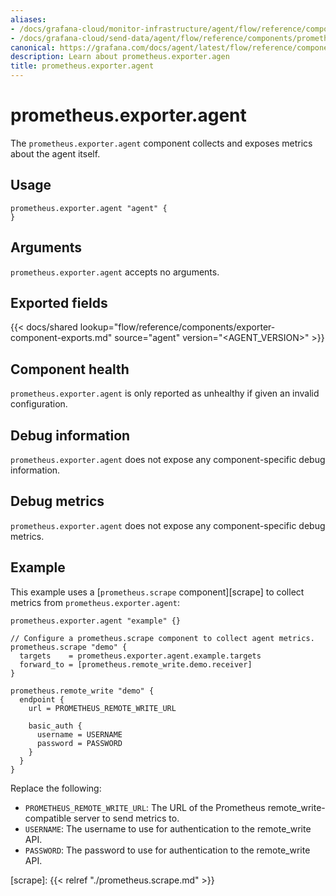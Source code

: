 ```yaml
---
aliases:
- /docs/grafana-cloud/monitor-infrastructure/agent/flow/reference/components/prometheus.exporter.agent/
- /docs/grafana-cloud/send-data/agent/flow/reference/components/prometheus.exporter.agent/
canonical: https://grafana.com/docs/agent/latest/flow/reference/components/prometheus.exporter.agent/
description: Learn about prometheus.exporter.agen
title: prometheus.exporter.agent
---
```


# prometheus.exporter.agent
The `prometheus.exporter.agent` component collects and exposes metrics about the agent itself.

## Usage

```river
prometheus.exporter.agent "agent" {
}
```

## Arguments
`prometheus.exporter.agent` accepts no arguments.

## Exported fields

{{< docs/shared lookup="flow/reference/components/exporter-component-exports.md" source="agent" version="<AGENT_VERSION>" >}}

## Component health

`prometheus.exporter.agent` is only reported as unhealthy if given
an invalid configuration.

## Debug information

`prometheus.exporter.agent` does not expose any component-specific
debug information.

## Debug metrics

`prometheus.exporter.agent` does not expose any component-specific
debug metrics.

## Example

This example uses a [`prometheus.scrape` component][scrape] to collect metrics
from `prometheus.exporter.agent`:

```river
prometheus.exporter.agent "example" {}

// Configure a prometheus.scrape component to collect agent metrics.
prometheus.scrape "demo" {
  targets    = prometheus.exporter.agent.example.targets
  forward_to = [prometheus.remote_write.demo.receiver]
}

prometheus.remote_write "demo" {
  endpoint {
    url = PROMETHEUS_REMOTE_WRITE_URL

    basic_auth {
      username = USERNAME
      password = PASSWORD
    }
  }
}
```
Replace the following:
  - `PROMETHEUS_REMOTE_WRITE_URL`: The URL of the Prometheus remote_write-compatible server to send metrics to.
  - `USERNAME`: The username to use for authentication to the remote_write API.
  - `PASSWORD`: The password to use for authentication to the remote_write API.

[scrape]: {{< relref "./prometheus.scrape.md" >}}
